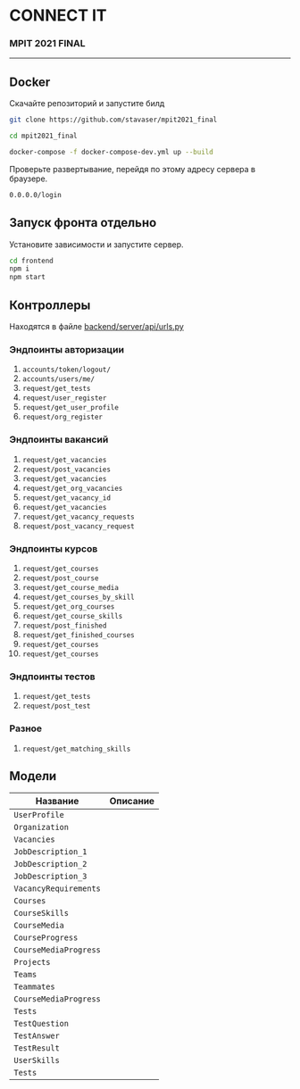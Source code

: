 # CONNECT IT
### MPIT 2021 FINAL
---------------------
## Docker
Скачайте репозиторий и запустите билд

```sh
git clone https://github.com/stavaser/mpit2021_final
```
```sh
cd mpit2021_final
```
```sh
docker-compose -f docker-compose-dev.yml up --build
```

Проверьте развертывание, перейдя по этому адресу сервера в
браузере.

```sh
0.0.0.0/login
```

## Запуск фронта отдельно

Установите зависимости и запустите сервер.

```sh
cd frontend
npm i
npm start
```

## Контроллеры
Находятся в файле [backend/server/api/urls.py](backend/server/api/views.py)
### Эндпоинты авторизации

1.  `accounts/token/logout/`
2.  `accounts/users/me/`
3.  `request/get_tests`
4.  `request/user_register`
5.  `request/get_user_profile`
6.  `request/org_register`

### Эндпоинты вакансий

1.  `request/get_vacancies`
2.  `request/post_vacancies`
3.  `request/get_vacancies`
4.  `request/get_org_vacancies`
5.  `request/get_vacancy_id`
6.  `request/get_vacancies`
7.  `request/get_vacancy_requests`
8.  `request/post_vacancy_request`

### Эндпоинты курсов

1.  `request/get_courses`
2.  `request/post_course`
3.  `request/get_course_media`
4.  `request/get_courses_by_skill`
5.  `request/get_org_courses`
6.  `request/get_course_skills`
7.  `request/post_finished`
8.  `request/get_finished_courses`
9.  `request/get_courses`
10. `request/get_courses`

### Эндпоинты тестов

1.  `request/get_tests`
2.  `request/post_test`

### Разное

1.  `request/get_matching_skills`


## Модели

| Название           | Описание                                    |
| ---------------- | ----------------------------------------- |
|   `UserProfile`    |        |
|   `Organization`    |        |
|   `Vacancies`    |        |
|   `JobDescription_1`    |        |
|   `JobDescription_2`    |        |
|   `JobDescription_3`    |        |
|   `VacancyRequirements`    |        |
|   `Courses`    |        |
|   `CourseSkills`    |        |
|   `CourseMedia`    |        |
|   `CourseProgress`    |        |
|   `CourseMediaProgress`    |        |
|   `Projects`    |        |
|   `Teams`    |        |
|   `Teammates`    |        |
|   `CourseMediaProgress`    |        |
|   `Tests`    |        |
|   `TestQuestion`    |        |
|   `TestAnswer`    |        |
|   `TestResult`    |        |
|   `UserSkills`    |        |
|   `Tests`    |        |




